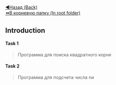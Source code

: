 [:arrow_backward:Назад (Back)](https://github.com/Bloodies/HSE-University-projects/tree/Bloodies/Course-1)  
[:rewind:В корневую папку (In root folder)](https://github.com/Bloodies/HSE-University-projects) 

## Introduction

#### Task 1
> Программа для поиска квадратного корня
#### Task 2
> Программа для подсчета числа пи
